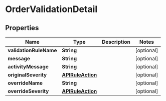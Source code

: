 # OrderValidationDetail

## Properties
Name | Type | Description | Notes
------------ | ------------- | ------------- | -------------
**validationRuleName** | **String** |  |  [optional]
**message** | **String** |  |  [optional]
**activityMessage** | **String** |  |  [optional]
**originalSeverity** | [**APIRuleAction**](APIRuleAction.md) |  |  [optional]
**overrideName** | **String** |  |  [optional]
**overrideSeverity** | [**APIRuleAction**](APIRuleAction.md) |  |  [optional]
